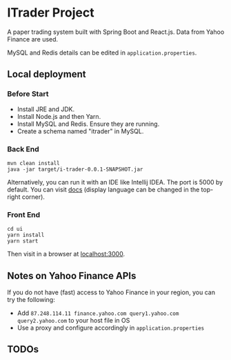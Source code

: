 # ITrader Project

A paper trading system built with Spring Boot and React.js. Data from Yahoo Finance are used.

MySQL and Redis details can be edited in `application.properties`.


## Local deployment

### Before Start

* Install JRE and JDK. 
* Install Node.js and then Yarn.  
* Install MySQL and Redis. Ensure they are running.
* Create a schema named "itrader" in MySQL.

### Back End

```
mvn clean install
java -jar target/i-trader-0.0.1-SNAPSHOT.jar
```
Alternatively, you can run it with an IDE like Intellij IDEA. The port is 5000 by default.
You can visit [docs](http://127.0.0.1:5000/doc.html) (display language can be changed in the top-right corner).


### Front End

```
cd ui
yarn install
yarn start
```
Then visit in a browser at [localhost:3000](http://127.0.0.1:3000).


## Notes on Yahoo Finance APIs

If you do not have (fast) access to Yahoo Finance in your region, you can try the following:

- Add `87.248.114.11 finance.yahoo.com query1.yahoo.com query2.yahoo.com` to your host file in OS
- Use a proxy and configure accordingly in `application.properties`


## TODOs

